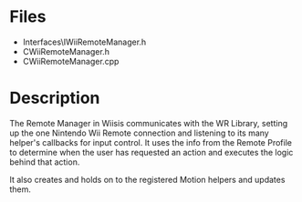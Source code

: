 # Files #

  * Interfaces\IWiiRemoteManager.h
  * CWiiRemoteManager.h
  * CWiiRemoteManager.cpp

# Description #

The Remote Manager in Wiisis communicates with the WR Library, setting up the one Nintendo Wii Remote connection and listening to its many helper's callbacks for input control. It uses the info from the Remote Profile to determine when the user has requested an action and executes the logic behind that action.

It also creates and holds on to the registered Motion helpers and updates them.